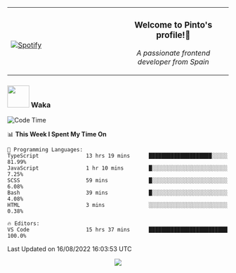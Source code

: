 <table width="100%" align="center"> 
  <tr>
  <td width="50%">
      
&nbsp; <br> [![Spotify](https://novatorem-zeta-rust.vercel.app/api/spotify)](https://open.spotify.com/user/novatorem-zeta-rust)

  </td>
  <td width="50%">
    <h3 align="center">Welcome to Pinto's profile!👋</h3>
    <p align="center"><em>A passionate frontend developer from Spain</em></p>
  </td>
  </table>

### <img src="https://media.giphy.com/media/VgCDAzcKvsR6OM0uWg/giphy.gif" width="50"> Waka

  <!--START_SECTION:waka-->
![Code Time](http://img.shields.io/badge/Code%20Time-763%20hrs%2017%20mins-blue)

📊 **This Week I Spent My Time On** 

```text
💬 Programming Languages: 
TypeScript               13 hrs 19 mins      ████████████████████░░░░░   81.99% 
JavaScript               1 hr 10 mins        █░░░░░░░░░░░░░░░░░░░░░░░░   7.25% 
SCSS                     59 mins             █░░░░░░░░░░░░░░░░░░░░░░░░   6.08% 
Bash                     39 mins             █░░░░░░░░░░░░░░░░░░░░░░░░   4.08% 
HTML                     3 mins              ░░░░░░░░░░░░░░░░░░░░░░░░░   0.38%

🔥 Editors: 
VS Code                  15 hrs 37 mins      █████████████████████████   100.0%

```


 Last Updated on 16/08/2022 16:03:53 UTC
<!--END_SECTION:waka-->

<div align="center">
<img src="https://github-readme-stats-gilt-tau.vercel.app/api/top-langs/?username=pinto-hub&layout=compact&theme=dracula" />
</div>
